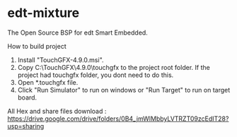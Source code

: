 # edt-mixture
The Open Source BSP for edt Smart Embedded.

How to build project

1. Install "TouchGFX-4.9.0.msi".
2. Copy C:\TouchGFX\4.9.0\touchgfx to the project root folder. If the project had touchgfx folder, you dont need to do this.
3. Open *.touchgfx file.
4. Click "Run Simulator" to run on windows or "Run Target" to run on target board.

All Hex and share files download :
<https://drive.google.com/drive/folders/0B4_jmWlMbbyLVTRZT09zcEdIT28?usp=sharing>
